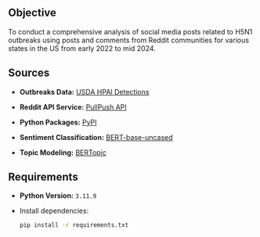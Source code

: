 ## Objective
To conduct a comprehensive analysis of social media posts related to H5N1 outbreaks using posts and comments from Reddit communities for various states in the US from early 2022 to mid 2024.

## Sources

- **Outbreaks Data:** [USDA HPAI Detections](https://www.aphis.usda.gov/livestock-poultry-disease/avian/avian-influenza/hpai-detections/commercial-backyard-flocks)
  
- **Reddit API Service:** [PullPush API](https://pullpush.io/)
  
- **Python Packages:** [PyPI](https://pypi.org/)
  
- **Sentiment Classification:** [BERT-base-uncased](https://huggingface.co/google-bert/bert-base-uncased)
  
- **Topic Modeling:** [BERTopic](https://maartengr.github.io/BERTopic/index.html)

## Requirements

- **Python Version:** `3.11.9`
- Install dependencies:
  
  ```bash
  pip install -r requirements.txt
  ```
